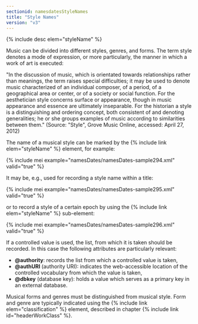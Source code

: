 ```yaml
---
sectionid: namesdatesStyleNames
title: "Style Names"
version: "v3"
---
```


{% include desc elem="styleName" %} 

Music can be divided into different styles, genres, and forms. The term style denotes a mode of expression, or more particularly, the manner in which a work of art is executed:

"In the discussion of music, which is orientated towards relationships rather than meanings, the term raises special difficulties; it may be used to denote music characterized of an individual composer, of a period, of a geographical area or center, or of a society or social function. For the aesthetician style concerns surface or appearance, though in music appearance and essence are ultimately inseparable. For the historian a style is a distinguishing and ordering concept, both consistent of and denoting generalities; he or she groups examples of music according to similarities between them." (Source: "Style", Grove Music Online, accessed: April 27, 2012) 

The name of a musical style can be marked by the {% include link elem="styleName" %} element, for example:

{% include mei example="namesDates/namesDates-sample294.xml" valid="true" %}

It may be, e.g., used for recording a style name within a title:

{% include mei example="namesDates/namesDates-sample295.xml" valid="true" %}

or to record a style of a certain epoch by using the {% include link elem="styleName" %} sub-element:

{% include mei example="namesDates/namesDates-sample296.xml" valid="true" %}

If a controlled value is used, the list, from which it is taken should be recorded. In this case the following attributes are particularly relevant:

- **@authority**: records the list from which a controlled value is taken,
- **@authURI** (authority URI): indicates the web-accessible location of the controlled vocabulary from which the value is taken,
- **@dbkey** (database key): holds a value which serves as a primary key in an external database.

Musical forms and genres must be distinguished from musical style. Form and genre are typically indicated using the {% include link elem="classification" %} element, described in chapter {% include link id="headerWorkClass" %}.
